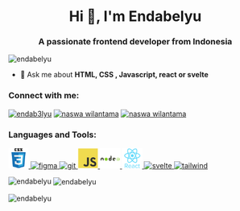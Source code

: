 <h1 align="center">Hi 👋, I'm Endabelyu</h1>
<h3 align="center">A passionate frontend developer from Indonesia</h3>

<p align="left"> <img src="https://komarev.com/ghpvc/?username=endabelyu&label=Profile%20views&color=0e75b6&style=flat" alt="endabelyu" /> </p>

- 💬 Ask me about **HTML, CSS , Javascript, react or svelte**

<h3 align="left">Connect with me:</h3>
<p align="left">
<a href="https://twitter.com/endab3lyu" target="blank"><img align="center" src="https://raw.githubusercontent.com/rahuldkjain/github-profile-readme-generator/master/src/images/icons/Social/twitter.svg" alt="endab3lyu" height="30" width="40" /></a>
<a href="https://linkedin.com/in/naswa wilantama" target="blank"><img align="center" src="https://raw.githubusercontent.com/rahuldkjain/github-profile-readme-generator/master/src/images/icons/Social/linked-in-alt.svg" alt="naswa wilantama" height="30" width="40" /></a>
<a href="https://instagram.com/naswa wilantama" target="blank"><img align="center" src="https://raw.githubusercontent.com/rahuldkjain/github-profile-readme-generator/master/src/images/icons/Social/instagram.svg" alt="naswa wilantama" height="30" width="40" /></a>
</p>

<h3 align="left">Languages and Tools:</h3>
<p align="left"> <a href="https://www.w3schools.com/css/" target="_blank" rel="noreferrer"> <img src="https://raw.githubusercontent.com/devicons/devicon/master/icons/css3/css3-original-wordmark.svg" alt="css3" width="40" height="40"/> </a> <a href="https://www.figma.com/" target="_blank" rel="noreferrer"> <img src="https://www.vectorlogo.zone/logos/figma/figma-icon.svg" alt="figma" width="40" height="40"/> </a> <a href="https://git-scm.com/" target="_blank" rel="noreferrer"> <img src="https://www.vectorlogo.zone/logos/git-scm/git-scm-icon.svg" alt="git" width="40" height="40"/> </a> <a href="https://developer.mozilla.org/en-US/docs/Web/JavaScript" target="_blank" rel="noreferrer"> <img src="https://raw.githubusercontent.com/devicons/devicon/master/icons/javascript/javascript-original.svg" alt="javascript" width="40" height="40"/> </a> <a href="https://nodejs.org" target="_blank" rel="noreferrer"> <img src="https://raw.githubusercontent.com/devicons/devicon/master/icons/nodejs/nodejs-original-wordmark.svg" alt="nodejs" width="40" height="40"/> </a> <a href="https://reactjs.org/" target="_blank" rel="noreferrer"> <img src="https://raw.githubusercontent.com/devicons/devicon/master/icons/react/react-original-wordmark.svg" alt="react" width="40" height="40"/> </a> <a href="https://svelte.dev" target="_blank" rel="noreferrer"> <img src="https://upload.wikimedia.org/wikipedia/commons/1/1b/Svelte_Logo.svg" alt="svelte" width="40" height="40"/> </a> <a href="https://tailwindcss.com/" target="_blank" rel="noreferrer"> <img src="https://www.vectorlogo.zone/logos/tailwindcss/tailwindcss-icon.svg" alt="tailwind" width="40" height="40"/> </a> </p>

<p><img align="left" src="https://github-readme-stats.vercel.app/api/top-langs?username=endabelyu&show_icons=true&locale=en&layout=compact" alt="endabelyu" /></p>

<p>&nbsp;<img align="center" src="https://github-readme-stats.vercel.app/api?username=endabelyu&show_icons=true&locale=en" alt="endabelyu" /></p>

<p><img align="center" src="https://github-readme-streak-stats.herokuapp.com/?user=endabelyu&" alt="endabelyu" /></p>

